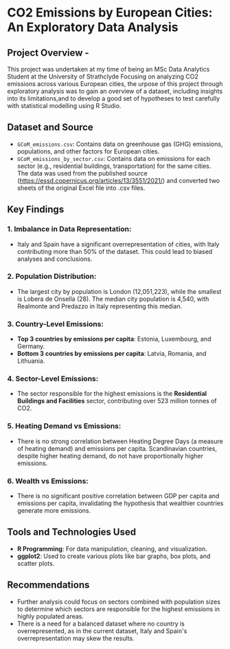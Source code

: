 # CO2 Emissions by European Cities: An Exploratory Data Analysis

## Project Overview -
This project was undertaken at my time of being an MSc Data Analytics Student at the University of Strathclyde 
Focusing on analyzing CO2 emissions across various European cities, the urpose of this project through exploratory analysis was to gain an overview of a dataset, including insights into its limitations,and to develop a good set of hypotheses to test carefully with statistical modelling using R Studio.

## Dataset and Source
- `GCoM_emissions.csv`: Contains data on greenhouse gas (GHG) emissions, populations, and other factors for European cities.
- `GCoM_emissions_by_sector.csv`: Contains data on emissions for each sector (e.g., residential buildings, transportation) for the same cities.
The data was used from the published source (https://essd.copernicus.org/articles/13/3551/2021/) and converted two sheets of the original Excel file into .csv files. 

## Key Findings
### 1. **Imbalance in Data Representation**:
   - Italy and Spain have a significant overrepresentation of cities, with Italy contributing more than 50% of the dataset. This could lead to biased analyses and conclusions.

### 2. **Population Distribution**:
   - The largest city by population is London (12,051,223), while the smallest is Lobera de Onsella (28). The median city population is 4,540, with Realmonte and Predazzo in Italy representing this median.

### 3. **Country-Level Emissions**:
   - **Top 3 countries by emissions per capita**: Estonia, Luxembourg, and Germany.
   - **Bottom 3 countries by emissions per capita**: Latvia, Romania, and Lithuania.

### 4. **Sector-Level Emissions**:
   - The sector responsible for the highest emissions is the **Residential Buildings and Facilities** sector, contributing over 523 million tonnes of CO2.

### 5. **Heating Demand vs Emissions**:
   - There is no strong correlation between Heating Degree Days (a measure of heating demand) and emissions per capita. Scandinavian countries, despite higher heating demand, do not have proportionally higher emissions.

### 6. **Wealth vs Emissions**:
   - There is no significant positive correlation between GDP per capita and emissions per capita, invalidating the hypothesis that wealthier countries generate more emissions.

## Tools and Technologies Used
- **R Programming**: For data manipulation, cleaning, and visualization.
- **ggplot2**: Used to create various plots like bar graphs, box plots, and scatter plots.

## Recommendations
- Further analysis could focus on sectors combined with population sizes to determine which sectors are responsible for the highest emissions in highly populated areas.
- There is a need for a balanced dataset where no country is overrepresented, as in the current dataset, Italy and Spain's overrepresentation may skew the results.
